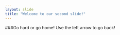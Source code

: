 ```yaml
---
layout: slide
title: "Welcome to our second slide!"
---
```

###Go hard or go home!
Use the left arrow to go back!